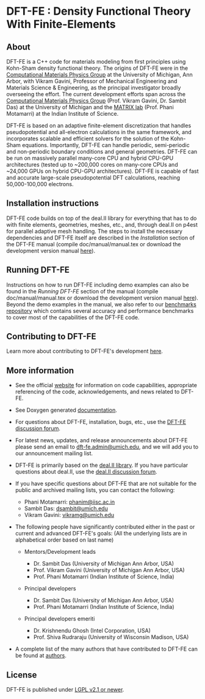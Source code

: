 DFT-FE : Density Functional Theory With Finite-Elements 
=======================================================


About
-----
DFT-FE is a C++ code for materials modeling from first principles using Kohn-Sham density functional theory. The origins of DFT-FE were in the  [Computational Materials Physics Group](http://www-personal.umich.edu/~vikramg) at the University of Michigan, Ann Arbor, with Vikram Gavini, Professor of Mechanical Engineering and Materials Science & Engineering, as the principal investigator broadly overseeing the effort. The current development efforts span across the [Computational Materials Physics Group](http://www-personal.umich.edu/~vikramg) (Prof. Vikram Gavini, Dr. Sambit Das) at the University of Michigan and the [MATRIX lab](http://cds.iisc.ac.in/faculty/phanim/) (Prof. Phani Motamarri) at the Indian Institute of Science.

DFT-FE is based on an adaptive finite-element discretization that handles pseudopotential and all-electron calculations in the same framework, and incorporates scalable and efficient solvers for the solution of the Kohn-Sham equations. Importantly, DFT-FE can handle periodic, semi-periodic and non-periodic boundary conditions and general geometries. DFT-FE can be run on massively parallel many-core CPU and hybrid CPU-GPU architectures (tested up to ~200,000 cores on many-core CPUs and ~24,000 GPUs on hybrid CPU-GPU architectures). DFT-FE is capable of fast and accurate large-scale pseudopotential DFT calculations, reaching 50,000-100,000 electrons. 

Installation instructions
-------------------------

DFT-FE code builds on top of the deal.II library for everything that has to do with finite elements, geometries, meshes, etc., and, through deal.II on p4est for parallel adaptive mesh handling.
The steps to install the necessary dependencies and DFT-FE itself are described in the *Installation* section of the DFT-FE manual (compile doc/manual/manual.tex or download the development version manual [here](https://github.com/dftfeDevelopers/dftfe/blob/manual/manual-develop.pdf)). 


Running DFT-FE
--------------

Instructions on how to run DFT-FE including demo examples can also be found in the *Running DFT-FE* section of the manual (compile doc/manual/manual.tex or download the development version manual [here](https://github.com/dftfeDevelopers/dftfe/blob/manual/manual-develop.pdf)). Beyond the demo examples in the manual, we also refer to our [benchmarks repository](https://github.com/dftfeDevelopers/dftfe-benchmarks) which contains several accuracy and performance benchmarks to cover most of the capabilities of the DFT-FE code.


Contributing to DFT-FE
----------------------
Learn more about contributing to DFT-FE's development [here](https://github.com/dftfeDevelopers/dftfe/wiki/Contributing).


More information
----------------

 - See the official [website](https://sites.google.com/umich.edu/dftfe) for information on code capabilities, appropriate referencing of the code, acknowledgements, and news related to DFT-FE.
  
 - See Doxygen generated [documentation](https://dftfedevelopers.github.io/dftfe/).

 - For questions about DFT-FE, installation, bugs, etc., use the [DFT-FE discussion forum](https://groups.google.com/forum/#!forum/dftfe-user-group). 

 - For latest news, updates, and release announcements about DFT-FE please send an email to dft-fe.admin@umich.edu, and we will add you to our announcement mailing list.
 
 - DFT-FE is primarily based on the [deal.II library](http://www.dealii.org/). If you have particular questions about deal.II, use the [deal.II discussion forum](https://www.dealii.org/mail.html).
 
 - If you have specific questions about DFT-FE that are not suitable for the public and archived mailing lists, you can contact the following:
    - Phani Motamarri: phanim@iisc.ac.in
    - Sambit Das: dsambit@umich.edu
    - Vikram Gavini: vikramg@umich.edu 

 - The following people have significantly contributed either in the past or current and advanced DFT-FE's goals: (All the underlying lists are in alphabetical order based on last name)
   - Mentors/Development leads
      - Dr. Sambit Das (University of Michigan Ann Arbor, USA)
      - Prof. Vikram Gavini (University of Michigan Ann Arbor, USA)
      - Prof. Phani Motamarri (Indian Institute of Science, India)

   - Principal developers  
       - Dr. Sambit Das (University of Michigan Ann Arbor, USA)
       - Prof. Phani Motamarri (Indian Institute of Science, India)
    
   - Principal developers emeriti
       - Dr. Krishnendu Ghosh (Intel Corporation, USA)
       - Prof. Shiva Rudraraju (University of Wisconsin Madison, USA)

 - A complete list of the many authors that have contributed to DFT-FE can be found at [authors](authors).    

License
-------

DFT-FE is published under [LGPL v2.1 or newer](https://github.com/dftfeDevelopers/dftfe/blob/publicGithubDevelop/LICENSE).
